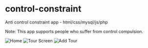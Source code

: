# control-constraint
Anti control constraint app - html/css/mysql/js/php

Note: This app supports people who suffer from control compulsion. 

![Home](https://i.postimg.cc/FsLzgPvj/screeen1.jpg)
![Tour Screen](https://i.postimg.cc/C17P2HV7/screen2.jpg)
![Add Tour](https://i.postimg.cc/3wJnv0GD/screen3.jpg)
